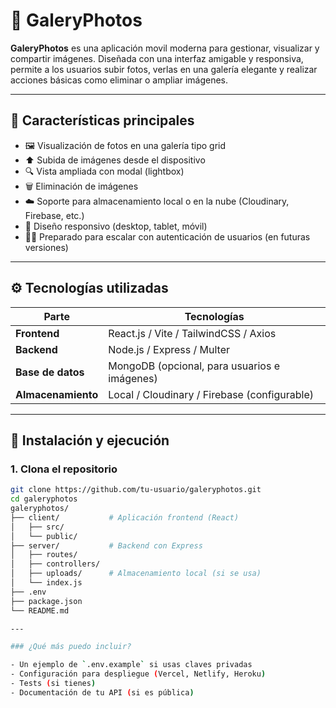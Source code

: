 # 📸 GaleryPhotos

**GaleryPhotos** es una aplicación movil moderna para gestionar, visualizar y compartir imágenes. Diseñada con una interfaz amigable y responsiva, permite a los usuarios subir fotos, verlas en una galería elegante y realizar acciones básicas como eliminar o ampliar imágenes.

---

## 🌟 Características principales

- 🖼️ Visualización de fotos en una galería tipo grid
- ⬆️ Subida de imágenes desde el dispositivo
- 🔍 Vista ampliada con modal (lightbox)
- 🗑️ Eliminación de imágenes
- ☁️ Soporte para almacenamiento local o en la nube (Cloudinary, Firebase, etc.)
- 📱 Diseño responsivo (desktop, tablet, móvil)
- 🧑‍💻 Preparado para escalar con autenticación de usuarios (en futuras versiones)

---

## ⚙️ Tecnologías utilizadas

| Parte        | Tecnologías                                     |
|--------------|-------------------------------------------------|
| **Frontend** | React.js / Vite / TailwindCSS / Axios           |
| **Backend**  | Node.js / Express / Multer                      |
| **Base de datos** | MongoDB (opcional, para usuarios e imágenes)  |
| **Almacenamiento** | Local / Cloudinary / Firebase (configurable) |

---

## 🚀 Instalación y ejecución

### 1. Clona el repositorio

```bash
git clone https://github.com/tu-usuario/galeryphotos.git
cd galeryphotos
galeryphotos/
├── client/           # Aplicación frontend (React)
│   ├── src/
│   └── public/
├── server/           # Backend con Express
│   ├── routes/
│   ├── controllers/
│   ├── uploads/      # Almacenamiento local (si se usa)
│   └── index.js
├── .env
├── package.json
└── README.md

---

### ¿Qué más puedo incluir?

- Un ejemplo de `.env.example` si usas claves privadas
- Configuración para despliegue (Vercel, Netlify, Heroku)
- Tests (si tienes)
- Documentación de tu API (si es pública)


